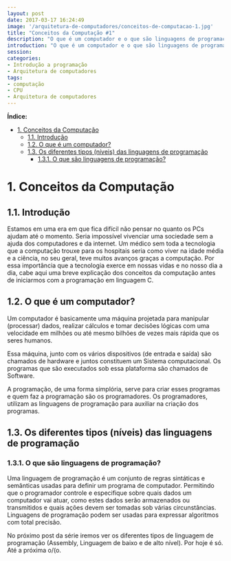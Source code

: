```yaml
---
layout: post
date: 2017-03-17 16:24:49
image: '/arquitetura-de-computadores/conceitos-de-computacao-1.jpg'
title: "Conceitos da Computação #1"
description: "O que é um computador e o que são linguagens de programação"
introduction: "O que é um computador e o que são linguagens de programação"
session:
categories:
- Introdução a programação
- Arquitetura de computadores
tags:
- computação
- CPU
- Arquitetura de computadores
---
```


**Índice:**
<!-- TOC -->

- [1. Conceitos da Computação](#1-conceitos-da-computação)
    - [1.1. Introdução](#11-introdução)
    - [1.2. O que é um computador?](#12-o-que-é-um-computador)
    - [1.3. Os diferentes tipos (níveis) das linguagens de programação](#13-os-diferentes-tipos-níveis-das-linguagens-de-programação)
        - [1.3.1. O que são linguagens de programação?](#131-o-que-são-linguagens-de-programação)

<!-- /TOC -->
# 1. Conceitos da Computação
## 1.1. Introdução
Estamos em uma era em que fica difícil não pensar no quanto os PCs ajudam até o momento. Seria impossível vivenciar uma sociedade sem a ajuda dos computadores e da internet. Um médico sem toda a tecnologia que a computação trouxe para os hospitais seria como viver na idade média e a ciência, no seu geral, teve muitos avanços graças a computação. Por essa importância que a tecnologia exerce em nossas vidas e no nosso dia a dia, cabe aqui uma breve explicação dos conceitos da computação antes de iniciarmos com a programação em linguagem C.

## 1.2. O que é um computador?
Um computador é basicamente uma máquina projetada para manipular (processar) dados, realizar cálculos e tomar decisões lógicas com uma velocidade em milhões ou até mesmo bilhões de vezes mais rápida que os seres humanos.

Essa máquina, junto com os vários dispositivos (de entrada e saída) são chamados de hardware e juntos constituem um Sistema computacional. Os programas que são executados sob essa plataforma são chamados de Software.

A programação, de uma forma simplória, serve para criar esses programas e quem faz a programação são os programadores. Os programadores, utilizam as linguagens de programação para auxiliar na criação dos programas.

## 1.3. Os diferentes tipos (níveis) das linguagens de programação
### 1.3.1. O que são linguagens de programação?
Uma linguagem de programação é um conjunto de regras sintáticas e semânticas usadas para definir um programa de computador. Permitindo que o programador controle e especifique sobre quais dados um computador vai atuar, como estes dados serão armazenados ou transmitidos e quais ações devem ser tomadas sob várias circunstâncias. Linguagens de programação podem ser usadas para expressar algoritmos com total precisão.

No próximo post da série iremos ver os diferentes tipos de linguagem de programação (Assembly, Linguagem de baixo e de alto nível). Por hoje é só. Até a próxima o/(o.